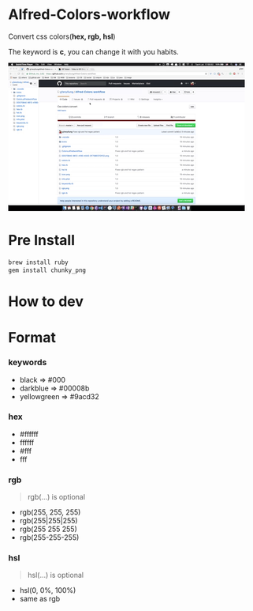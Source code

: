 # Alfred-Colors-workflow

Convert css colors(**hex, rgb, hsl**)

The keyword is **c**, you can change it with you habits.

![gif](c.gif)

# Pre Install

```
brew install ruby
gem install chunky_png
```

# How to dev

 

# Format

### keywords

* black => #000
* darkblue => #00008b
* yellowgreen => #9acd32
### hex 

* #ffffff
* ffffff
* #fff
* fff

### rgb 

> rgb(...) is optional

* rgb(255, 255, 255)
* rgb(255|255|255)
* rgb(255 255 255)
* rgb(255-255-255)

### hsl

> hsl(...) is optional

* hsl(0, 0%, 100%)
* same as rgb